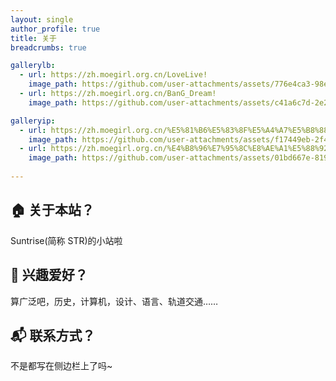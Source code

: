 ```yaml
---
layout: single
author_profile: true
title: 关于
breadcrumbs: true

gallerylb:
  - url: https://zh.moegirl.org.cn/LoveLive!
    image_path: https://github.com/user-attachments/assets/776e4ca3-98eb-4bc2-81e6-24abdbf4df91
  - url: https://zh.moegirl.org.cn/BanG_Dream!
    image_path: https://github.com/user-attachments/assets/c41a6c7d-2e26-42d1-af79-89a342bdbe52

galleryip:
  - url: https://zh.moegirl.org.cn/%E5%81%B6%E5%83%8F%E5%A4%A7%E5%B8%88%E7%B3%BB%E5%88%97
    image_path: https://github.com/user-attachments/assets/f17449eb-2f44-464d-97c7-4ab1bbdfa5a5
  - url: https://zh.moegirl.org.cn/%E4%B8%96%E7%95%8C%E8%AE%A1%E5%88%92
    image_path: https://github.com/user-attachments/assets/01bd667e-819a-4797-9421-9cb4652d1b74
    
---
```


## 🏠 关于本站？
Suntrise(简称 STR)的小站啦

## 🎨 兴趣爱好？
算广泛吧，历史，计算机，设计、语言、轨道交通<a style="text-decoration: none;" onclick="show()">……</a>

<div id="himitsu" style="display:none;">
还有……

{% include gallery id="gallerylb" class="full"%}

{% include gallery id="galleryip" class="full"%}

</div>

## 📬 联系方式？
不是都写在侧边栏上了吗~

<script>
  function show(){
    if(himitsu.style.display=="none"){
    himitsu.style.display="block";
    }
    else if(himitsu.style.display=="block"){
    himitsu.style.display="none";
    }
  }
</script>











